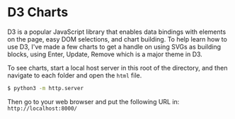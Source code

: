 # D3 Charts

D3 is a popular JavaScript library that enables data bindings with elements on
the page, easy DOM selections, and chart building. To help learn how to use D3,
I've made a few charts to get a handle on using SVGs as building blocks, using
Enter, Update, Remove which is a major theme in D3.  

To see charts, start a local host server in this root of the directory, and then
navigate to each folder and open the `html` file. 

```sh
$ python3 -m http.server
```

Then go to your web browser and put the following URL in:
`http://localhost:8000/`


